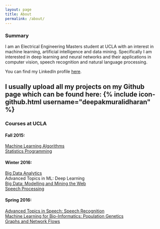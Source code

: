 ```yaml
---
layout: page
title: About
permalink: /about/
---
```


### Summary

I am an Electrical Engineering Masters student at UCLA with an interest in machine learning, artificial intelligence
and data mining. Specifically I am interested in deep learning and neural networks and their applications in computer vision, speech recognition and natural language processing.

You can find my LinkedIn profile [here](https://www.linkedin.com/in/muralidharandeepak).

I usually upload all my projects on my Github page which can be found here:
{% include icon-github.html username="deepakmuralidharan" %}
---

### Courses at UCLA

#### Fall 2015:
[Machine Learning Algorithms](https://github.com/deepakmuralidharan/CS260-Machine-Learning-Algorithms)  
[Statistics Programming](https://github.com/deepakmuralidharan/STATS202A-Statistics-Programming)  


#### Winter 2016:
[Big Data Analytics](https://github.com/deepakmuralidharan/CS249-Yelp-Restaurant-Photo-Classification-Challenge)  
Advanced Topics in ML: Deep Learning  
[Big Data: Modelling and Mining the   Web](https://github.com/deepakmuralidharan/EE239AS-Big-Data-Modelling-and-Mining-the-Web)  
[Speech Processing](https://github.com/ShubhamAgarwal12/SpeechProcessing)

#### Spring 2016:
[Advanced Topics in Speech: Speech Recognition](https://github.com/ShubhamAgarwal12/Automatic-Speaker-Recognition)  
[Machine Learning for Bio-Informatics: Population Genetics](https://github.com/deepakmuralidharan/CM229-Genotype-Imputation-using-Bidirectional-RNN)  
[Graphs and Network Flows](https://github.com/deepakmuralidharan/EE232E-Graphs-and-Network-Flows)  
